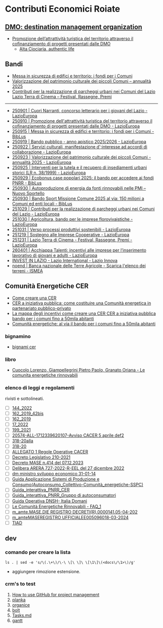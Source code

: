 <base target="_blank" rel="noopener noreferrer">

# Contributi Economici Roiate

## [DMO: destination management organization](https://www.visitlazio.com/dmo-destination-management-organization/)
- [Promozione dell’attrattività turistica del territorio attraverso il cofinanziamento di progetti presentati dalle DMO](https://www.lazioeuropa.it/bandi/promozione-dellattrattivita-turistica-del-territorio-attraverso-il-cofinanziamento-di-progetti-presentati-dalle-dmo/)
  - [Alta Ciociaria, authentic life](https://www.altaciociaria.it/)

## Bandi
- [Messa in sicurezza di edifici e territorio: i fondi per i Comuni](https://biblus.acca.it/contributi-messa-in-sicurezza-edifici-e-territorio/)
- [Valorizzazione del patrimonio culturale dei piccoli Comuni – annualità 2025](https://www.lazioeuropa.it/bandi/valorizzazione-del-patrimonio-culturale-dei-piccoli-comuni-annualita-2025/)
- [Contributi per la realizzazione di parcheggi urbani nei Comuni del Lazio](https://www.lazioeuropa.it/bandi/contributi-per-la-realizzazione-di-parcheggi-urbani-nei-comuni-del-lazio/)
[Lazio Terra di Cinema – Festival, Rassegne, Premi](https://www.lazioeuropa.it/bandi/lazio-terra-di-cinema-festival-rassegne-premi/)

---

- [250901 | Cuori Narranti, concorso letterario per i giovani del Lazio - LazioEuropa](https://www.lazioeuropa.it/bandi-regionali/cuori-narranti-concorso-letterario-per-i-giovani-del-lazio/)
- [250910 | Promozione dell'attrattività turistica del territorio attraverso il cofinanziamento di progetti presentati dalle DMO - LazioEuropa](https://www.lazioeuropa.it/bandi/promozione-dellattrattivita-turistica-del-territorio-attraverso-il-cofinanziamento-di-progetti-presentati-dalle-dmo/)
- [250915 | Messa in sicurezza di edifici e territorio: i fondi per i Comuni - BibLus](https://biblus.acca.it/contributi-messa-in-sicurezza-edifici-e-territorio/)
- [250919 | Bando pubblico - anno apistico 2025/2026 - LazioEuropa](https://www.lazioeuropa.it/bandi-regionali/bando-pubblico-anno-apistico-2025-2026/)
- [250922 | Servizi culturali, manifestazione d';interesse ad accordi di collaborazione - LazioEuropa](https://www.lazioeuropa.it/bandi/servizi-culturali-manifestazione-dinteresse-ad-accordi-di-collaborazione/)
- [250923 | Valorizzazione del patrimonio culturale dei piccoli Comuni - annualità 2025 - LazioEuropa](https://www.lazioeuropa.it/bandi/valorizzazione-del-patrimonio-culturale-dei-piccoli-comuni-annualita-2025/)
- [250925 | Interventi per la tutela e il recupero di insediamenti urbani storici (LR n. 38/1999) - LazioEuropa](https://www.lazioeuropa.it/bandi/interventi-per-la-tutela-e-il-recupero-di-insediamenti-urbani-storici-lr-n-38-1999/)
- [250929 | Ecobonus case popolari 2025: il bando per accedere ai fondi PNRR - BibLus](https://biblus.acca.it/notizie/ecobonus-case-popolari-2025-il-bando-per-accedere-ai-fondi-pnrr/)
- [250930 | Autoproduzione di energia da fonti rinnovabili nelle PMI – Nuovo Sportello](https://www.mimit.gov.it/it/incentivi/autoproduzione-di-energia-da-fonti-rinnovabili-nelle-pmi-nuovo-sportello)
- [250930 | Bando Sport Missione Comune 2025 al via: 150 milioni a Comuni ed enti locali - BibLus](https://biblus.acca.it/bando-sport-missione-comune/)
- [251029 | Contributi per la realizzazione di parcheggi urbani nei Comuni del Lazio - LazioEuropa](https://www.lazioeuropa.it/bandi/contributi-per-la-realizzazione-di-parcheggi-urbani-nei-comuni-del-lazio/)
- [251030 | Agricoltura, bando per le imprese florovivaistiche - LazioEuropa](https://www.lazioeuropa.it/fsc/agricoltura-bando-per-le-imprese-florovivaistiche/)
- [251031 | Verso processi produttivi sostenibili - LazioEuropa](https://www.lazioeuropa.it/bandi/verso-processi-produttivi-sostenibili/)
- [251219 | Sostegno alle Imprese Cooperative - LazioEuropa](https://www.lazioeuropa.it/bandi/sostegno-alle-imprese-cooperative/)
- [251231 | Lazio Terra di Cinema - Festival, Rassegne, Premi - LazioEuropa](https://www.lazioeuropa.it/bandi/lazio-terra-di-cinema-festival-rassegne-premi/)
- [260401 | Acchiappa Talenti: incentivi alle imprese per l’inserimento lavorativo di giovani e adulti - LazioEuropa](https://www.lazioeuropa.it/bandi/acchiappa-talenti-incentivi-alle-imprese-per-linserimento-lavorativo-di-giovani-e-adulti/)
- [INVEST IN LAZIO - Lazio International - Lazio Innova](https://www.lazioinnova.it/laziointernational/invest-in-lazio/)
- [noend | Banca nazionale delle Terre Agricole - Scarica l&#39;elenco dei terreni - ISMEA](https://www.ismea.it/flex/FixedPages/Common/Bta-DownloadElencoTerreni.php/L/IT)

## Comunità Energetiche CER
- [Come creare una CER](https://biblus.acca.it/come-creare-una-comunita-energetica-rinnovabile/)
- [CER a iniziativa pubblica: come costituire una Comunità energetica in partenariato pubblico-privato](https://biblus.acca.it/notizie/cer-a-iniziativa-pubblica-come-costituire-una-comunita-energetica-in-partenariato-pubblico-privato/)
- [La mappa degli incentivi come creare una CER CER a iniziativa pubblica bando per i comuni fino a 50mila abitanti](https://biblus.acca.it/comunita-energetiche-cer-decreto-incentivi/)
- [Comunità energetiche: al via il bando per i comuni fino a 50mila abitanti](https://biblus.acca.it/notizie/comunita-energetiche-al-via-il-bando-per-i-comuni-fino-a-50mila-abitanti/)

### bignamino
 - [bignami cer](<docs/bignami CER.pdf>)

### libro
 - [Cuocolo Lorenzo, Giampellegrini Pietro Paolo, Granato Oriana - Le comunita energetiche rinnovabili](docs/cer.epub)

### elenco di leggi e regolamenti
rivisti e sottolineati.
- [ ] [144_2022](<docs/144_2022.pdf>)
- [ ] [162_2019_42bis](<docs/162_2019_42bis.rtf>)
- [ ] [162_2019](<docs/162_2019.pdf>)
- [ ] [17_2022](<docs/17_2022.pdf>)
- [ ] [199_2021](<docs/199_2021.pdf>)
- [ ] [20574-ALL-1712339620107-Avviso CACER 5 aprile def2](<docs/20574-ALL-1712339620107-Avviso CACER 5 aprile def2.pdf>)
- [ ] [318-20alla](<docs/318-20alla.pdf>)
- [ ] [318-20](<docs/318-20.pdf>)
- [ ] [ALLEGATO 1 Regole Operative CACER](<docs/ALLEGATO 1 Regole Operative CACER.pdf>)
- [ ] [Decreto Legislativo 210-2021](<docs/Decreto Legislativo 210-2021.pdf>)
- [ ] [Decreto MASE n.414 del 07.12.2023](<docs/Decreto MASE n.414 del 07.12.2023.pdf>)
- [ ] [Delibera ARERA 727-2022-R-EEL del 27 dicembre 2022](<docs/Delibera ARERA 727-2022-R-EEL del 27 dicembre 2022.pdf>)
- [ ] [dm ministro sviluppo economico 31-01-14](<docs/dm ministro sviluppo economico 31-01-14 .pdf>)
- [ ] [Guida Applicazione Sistemi di Produzione e Consumo(Autoconsumo_Collettivo-Comunità_energetiche-SSPC)](<docs/Guida Applicazione Sistemi di Produzione e Consumo(Autoconsumo_Collettivo-Comunità_energetiche-SSPC).pdf>)
- [ ] [Guida_interattiva_PNRR_CER](<docs/Guida_interattiva_PNRR_CER.pdf>)
- [ ] [Guida_interattiva_PNRR_Gruppo di autoconsumatori](<docs/Guida_interattiva_PNRR_Gruppo di autoconsumatori.pdf>)
- [ ] [Guida Operativa DNSH- Italia Domani](<docs/Guida Operativa DNSH- Italia Domani.pdf>)
- [ ] [Le Comunità Energetiche Rinnovabili - FAQ_1](<docs/Le Comunità Energetiche Rinnovabili - FAQ_1.pdf>)
- [ ] [m_amte.MASE.DIE REGISTRO DECRETI(R).0000141.05-04-202](<docs/m_amte.MASE.DIE REGISTRO DECRETI(R).0000141.05-04-2024.pdf>)
- [ ] [m_amteMASEREGISTRO UFFICIALEE005096018-03-2024](<docs/m_amteMASEREGISTRO UFFICIALEE005096018-03-2024.pdf>)
- [ ] [TIAD](<docs/TIAD.pdf>)

## dev
 
### comando per creare la lista
```
ls . | sed -e 's/\(.\+\)/\-\ \[\ \]\ \[\1\]\(<docs\/\1>\)/g'
```
- aggiungere rimozione estensione.

### crm's to test
1. [How to use GitHub for project management](https://graphite.dev/guides/github-project-management-guide)
2. [planka](https://github.com/plankanban/planka)
3. [organice](https://github.com/200ok-ch/organice)
4. [bolt](https://github.com/boltpkg/bolt)
5. [Tasks.md](https://github.com/BaldissaraMatheus/Tasks.md)
6. [gantt](https://github.com/DHTMLX/gantt)
